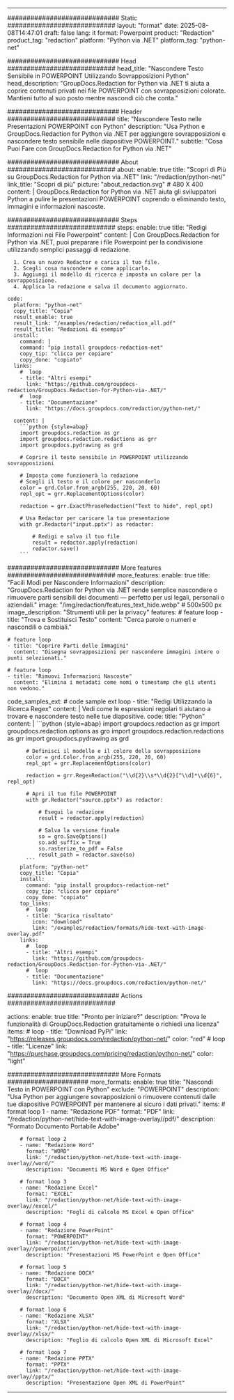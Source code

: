 
---
############################# Static ############################
layout: "format"
date:  2025-08-08T14:47:01
draft: false
lang: it
format: Powerpoint
product: "Redaction"
product_tag: "redaction"
platform: "Python via .NET"
platform_tag: "python-net"

############################# Head ############################
head_title: "Nascondere Testo Sensibile in POWERPOINT Utilizzando Sovrapposizioni Python"
head_description: "GroupDocs.Redaction for Python via .NET ti aiuta a coprire contenuti privati nei file POWERPOINT con sovrapposizioni colorate. Mantieni tutto al suo posto mentre nascondi ciò che conta."

############################# Header ############################
title: "Nascondere Testo nelle Presentazioni POWERPOINT con Python" 
description: "Usa Python e GroupDocs.Redaction for Python via .NET per aggiungere sovrapposizioni e nascondere testo sensibile nelle diapositive POWERPOINT."
subtitle: "Cosa Puoi Fare con GroupDocs.Redaction for Python via .NET" 

############################# About ############################
about:
    enable: true
    title: "Scopri di Più su GroupDocs.Redaction for Python via .NET"
    link: "/redaction/python-net/"
    link_title: "Scopri di più"
    picture: "about_redaction.svg" # 480 X 400
    content: |
       GroupDocs.Redaction for Python via .NET aiuta gli sviluppatori Python a pulire le presentazioni POWERPOINT coprendo o eliminando testo, immagini e informazioni nascoste.

############################# Steps ############################
steps:
    enable: true
    title: "Redigi Informazioni nei File Powerpoint"
    content: |
      Con GroupDocs.Redaction for Python via .NET, puoi preparare i file Powerpoint per la condivisione utilizzando semplici passaggi di redazione.
      
      1. Crea un nuovo Redactor e carica il tuo file.
      2. Scegli cosa nascondere e come applicarlo.
      3. Aggiungi il modello di ricerca e imposta un colore per la sovrapposizione.
      4. Applica la redazione e salva il documento aggiornato.
   
    code:
      platform: "python-net"
      copy_title: "Copia"
      result_enable: true
      result_link: "/examples/redaction/redaction_all.pdf"
      result_title: "Redazioni di esempio"
      install:
        command: |
        command: "pip install groupdocs-redaction-net"
        copy_tip: "clicca per copiare"
        copy_done: "copiato"
      links:
        #  loop
        - title: "Altri esempi"
          link: "https://github.com/groupdocs-redaction/GroupDocs.Redaction-for-Python-via-.NET/"
        #  loop
        - title: "Documentazione"
          link: "https://docs.groupdocs.com/redaction/python-net/"
          
      content: |
        ```python {style=abap}
        import groupdocs.redaction as gr
        import groupdocs.redaction.redactions as grr
        import groupdocs.pydrawing as grd

        # Coprire il testo sensibile in POWERPOINT utilizzando sovrapposizioni

        # Imposta come funzionerà la redazione
        # Scegli il testo e il colore per nasconderlo
        color = grd.Color.from_argb(255, 220, 20, 60)
        repl_opt = grr.ReplacementOptions(color)
                
        redaction = grr.ExactPhraseRedaction("Text to hide", repl_opt)

        # Usa Redactor per caricare la tua presentazione
        with gr.Redactor("input.pptx") as redactor:

            # Redigi e salva il tuo file
            result = redactor.apply(redaction)
            redactor.save()
        ```            


############################# More features ############################
more_features:
  enable: true
  title: "Facili Modi per Nascondere Informazioni"
  description: "GroupDocs.Redaction for Python via .NET rende semplice nascondere o rimuovere parti sensibili dei documenti — perfetto per usi legali, personali o aziendali."
  image: "/img/redaction/features_text_hide.webp" # 500x500 px
  image_description: "Strumenti utili per la privacy"
  features:
    # feature loop
    - title: "Trova e Sostituisci Testo"
      content: "Cerca parole o numeri e nascondili o cambiali."

    # feature loop
    - title: "Coprire Parti delle Immagini"
      content: "Disegna sovrapposizioni per nascondere immagini intere o punti selezionati."

    # feature loop
    - title: "Rimuovi Informazioni Nascoste"
      content: "Elimina i metadati come nomi o timestamp che gli utenti non vedono."
      
  code_samples_ext:
    # code sample ext loop
    - title: "Redigi Utilizzando la Ricerca Regex"
      content: |
        Vedi come le espressioni regolari ti aiutano a trovare e nascondere testo nelle tue diapositive.
      code:
        title: "Python"
        content: |
          ```python {style=abap}
          import groupdocs.redaction as gr
          import groupdocs.redaction.options as gro
          import groupdocs.redaction.redactions as grr
          import groupdocs.pydrawing as grd

          # Definisci il modello e il colore della sovrapposizione
          color = grd.Color.from_argb(255, 220, 20, 60)
          repl_opt = grr.ReplacementOptions(color)

          redaction = grr.RegexRedaction("\\d{2}\\s*\\d{2}[^\\d]*\\d{6}", repl_opt)

          # Apri il tuo file POWERPOINT
          with gr.Redactor("source.pptx") as redactor:

              # Esegui la redazione
              result = redactor.apply(redaction)

              # Salva la versione finale
              so = gro.SaveOptions()
              so.add_suffix = True
              so.rasterize_to_pdf = False
              result_path = redactor.save(so)
          ```
        platform: "python-net"
        copy_title: "Copia"
        install:
          command: "pip install groupdocs-redaction-net"
          copy_tip: "clicca per copiare"
          copy_done: "copiato"
        top_links:
          #  loop
          - title: "Scarica risultato"
            icon: "download"
            link: "/examples/redaction/formats/hide-text-with-image-overlay.pdf"
        links:
          #  loop
          - title: "Altri esempi"
            link: "https://github.com/groupdocs-redaction/GroupDocs.Redaction-for-Python-via-.NET/"
          #  loop
          - title: "Documentazione"
            link: "https://docs.groupdocs.com/redaction/python-net/"


############################# Actions ############################

actions:
  enable: true
  title: "Pronto per iniziare?"
  description: "Prova le funzionalità di GroupDocs.Redaction gratuitamente o richiedi una licenza"
  items:
    #  loop
    - title: "Download PyPi"
      link: "https://releases.groupdocs.com/redaction/python-net/"
      color: "red"
        #  loop
    - title: "Licenze"
      link: "https://purchase.groupdocs.com/pricing/redaction/python-net/"
      color: "light"


############################# More Formats #####################
more_formats:
    enable: true
    title: "Nascondi Testo in POWERPOINT con Python"
    exclude: "POWERPOINT"
    description: "Usa Python per aggiungere sovrapposizioni o rimuovere contenuti dalle tue diapositive POWERPOINT per mantenere al sicuro i dati privati."
    items: 
        # format loop 1
        - name: "Redazione PDF"
          format: "PDF"
          link: "/redaction/python-net/hide-text-with-image-overlay//pdf/"
          description: "Formato Documento Portabile Adobe"

        # format loop 2
        - name: "Redazione Word"
          format: "WORD"
          link: "/redaction/python-net/hide-text-with-image-overlay//word/"
          description: "Documenti MS Word e Open Office"
          
        # format loop 3
        - name: "Redazione Excel"
          format: "EXCEL"
          link: "/redaction/python-net/hide-text-with-image-overlay//excel/"
          description: "Fogli di calcolo MS Excel e Open Office"

        # format loop 4
        - name: "Redazione PowerPoint"
          format: "POWERPOINT"
          link: "/redaction/python-net/hide-text-with-image-overlay//powerpoint/"
          description: "Presentazioni MS PowerPoint e Open Office"

        # format loop 5
        - name: "Redazione DOCX"
          format: "DOCX"
          link: "/redaction/python-net/hide-text-with-image-overlay//docx/"
          description: "Documento Open XML di Microsoft Word"
          
        # format loop 6
        - name: "Redazione XLSX"
          format: "XLSX"
          link: "/redaction/python-net/hide-text-with-image-overlay//xlsx/"
          description: "Foglio di calcolo Open XML di Microsoft Excel"
          
        # format loop 7
        - name: "Redazione PPTX"
          format: "PPTX"
          link: "/redaction/python-net/hide-text-with-image-overlay//pptx/"
          description: "Presentazione Open XML di PowerPoint"


---
